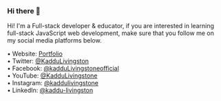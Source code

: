 ### Hi there 👋

<!-- ![github-thumbnail](https://user-images.githubusercontent.com/63154066/126401199-ebeb2f42-30fc-4887-9871-69a7ea8cfa48.png) -->

Hi! I'm a Full-stack developer & educator, if you are interested in learning full-stack JavaScript web development, make sure that you follow me on my social media platforms below.

•	Website: [Portfolio](https://kaddulivingstone.netlify.app/) <br>
•	Twitter: [@KadduLivingston](https://twitter.com/KadduLivingston) <br>
•	Facebook: [@kadduLivingstoneofficial](https://www.facebook.com/kadduLivingstoneofficial) <br>
•	YouTube: [@KadduLivingstone](https://www.youtube.com/@KadduLivingstone) <br>
•	Instagram: [@kaddulivingstone](https://www.instagram.com/kaddulivingstone/) <br>
•	LinkedIn: [@kaddu-livingston](https://www.linkedin.com/in/kaddu-livingstone/) <br>

